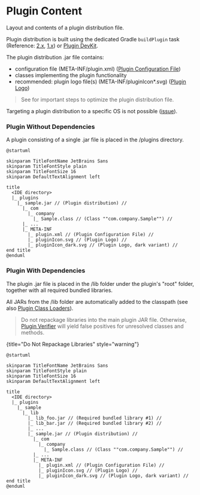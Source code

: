 <!-- Copyright 2000-2024 JetBrains s.r.o. and contributors. Use of this source code is governed by the Apache 2.0 license. -->

# Plugin Content

<link-summary>Layout and contents of a plugin distribution file.</link-summary>

Plugin distribution is built using the dedicated Gradle `buildPlugin` task (Reference: [2.x](tools_intellij_platform_gradle_plugin_tasks.md#buildPlugin),
[1.x](tools_gradle_intellij_plugin.md#tasks-buildplugin)) or [Plugin DevKit](deploying_theme.md).

The plugin distribution <path>.jar</path> file contains:

- configuration file (<path>META-INF/plugin.xml</path>) ([Plugin Configuration File](plugin_configuration_file.md))
- classes implementing the plugin functionality
- recommended: plugin logo file(s) (<path>META-INF/pluginIcon*.svg</path>) ([Plugin Logo](plugin_icon_file.md))

> See [](plugin_user_experience.md#distribution-size) for important steps to optimize the plugin distribution file.


Targeting a plugin distribution to a specific OS is not possible ([issue](https://youtrack.jetbrains.com/issue/MP-1896)).

### Plugin Without Dependencies

A plugin consisting of a single <path>.jar</path> file is placed in the <path>/plugins</path> directory.

```plantuml
@startuml

skinparam TitleFontName JetBrains Sans
skinparam TitleFontStyle plain
skinparam TitleFontSize 16
skinparam DefaultTextAlignment left

title
  <IDE directory>
  |_ plugins
    |_ sample.jar // (Plugin distribution) //
      |_ com
        |_ company
          |_ Sample.class // (Class ""com.company.Sample"") //
      |_ ...
      |_ META-INF
        |_ plugin.xml // (Plugin Configuration File) //
        |_ pluginIcon.svg // (Plugin Logo) //
        |_ pluginIcon_dark.svg // (Plugin Logo, dark variant) //
end title
@enduml
```

### Plugin With Dependencies

The plugin <path>.jar</path> file is placed in the <path>/lib</path> folder under the plugin's "root" folder, together with all required bundled libraries.

All JARs from the <path>/lib</path> folder are automatically added to the classpath (see also [Plugin Class Loaders](plugin_class_loaders.md)).

<snippet id="doNotRepackageLibraries">

> Do not repackage libraries into the main plugin JAR file.
> Otherwise, [Plugin Verifier](verifying_plugin_compatibility.md) will yield false positives for unresolved classes and methods.
>
{title="Do Not Repackage Libraries" style="warning"}

</snippet>

```plantuml
@startuml

skinparam TitleFontName JetBrains Sans
skinparam TitleFontStyle plain
skinparam TitleFontSize 16
skinparam DefaultTextAlignment left

title
  <IDE directory>
  |_ plugins
    |_ sample
      |_ lib
        |_ lib_foo.jar // (Required bundled library #1) //
        |_ lib_bar.jar // (Required bundled library #2) //
        |_ ...
        |_ sample.jar // (Plugin distribution) //
          |_ com
            |_ company
              |_ Sample.class // (Class ""com.company.Sample"") //
          |_ ...
          |_ META-INF
            |_ plugin.xml // (Plugin Configuration File) //
            |_ pluginIcon.svg // (Plugin Logo) //
            |_ pluginIcon_dark.svg // (Plugin Logo, dark variant) //
end title
@enduml
```
